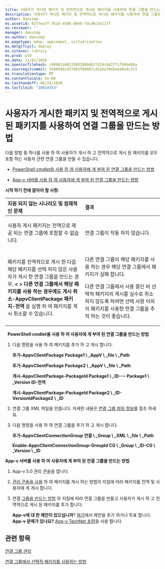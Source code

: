 ```yaml
---
title: 사용자가 게시한 패키지 및 전역적으로 게시된 패키지를 사용하여 연결 그룹을 만드는 방법
description: 사용자가 게시한 패키지 및 전역적으로 게시된 패키지를 사용하여 연결 그룹을 만드는 방법
author: dansimp
ms.assetid: 82f7ea7f-7b14-4506-8940-fdcd6c3e117f
ms.reviewer: ''
manager: dansimp
ms.author: dansimp
ms.pagetype: mdop, appcompat, virtualization
ms.mktglfcycl: deploy
ms.sitesec: library
ms.prod: w10
ms.date: 11/01/2016
ms.openlocfilehash: c98981180133881909db17d19cb42771f94bd66a
ms.sourcegitcommit: 354664bc527d93f80687cd2eba70d1eea024c7c3
ms.translationtype: MT
ms.contentlocale: ko-KR
ms.lasthandoff: 06/26/2020
ms.locfileid: "10814353"
---
```

# 사용자가 게시한 패키지 및 전역적으로 게시된 패키지를 사용하여 연결 그룹을 만드는 방법
다음 방법 중 하나를 사용 하 여 사용자가 게시 하 고 전역적으로 게시 된 패키지를 모두 포함 하는 사용자 관련 연결 그룹을 만들 수 있습니다.

-   [PowerShell cmdlet을 사용 하 여 사용자에 게 부여 된 연결 그룹을 만드는 방법](#bkmk-posh-userentitled-cg)

-   [App-v 서버를 사용 하 여 사용자에 게 부여 된 연결 그룹을 만드는 방법](#bkmk-appvserver-userentitled-cg)

**시작 하기 전에 알아야 할 사항:**

<table>
<colgroup>
<col width="50%" />
<col width="50%" />
</colgroup>
<thead>
<tr class="header">
<th align="left">지원 되지 않는 시나리오 및 잠재적인 문제</th>
<th align="left">결과</th>
</tr>
</thead>
<tbody>
<tr class="odd">
<td align="left"><p>사용자 게시 패키지는 전역으로 제공 되는 연결 그룹에 포함할 수 없습니다.</p></td>
<td align="left"><p>연결 그룹이 작동 하지 않습니다.</p></td>
</tr>
<tr class="even">
<td align="left"><p>패키지를 전역적으로 게시 한 다음 해당 패키지를 선택 하지 않은 사용자가 게시 한 연결 그룹을 만드는 경우, <strong> &lt; &gt; 다른 연결 그룹에서 해당 패키지를 사용 하는 경우에도 게시 취소-AppvClientPackage 패키지-전역 </strong> 을 실행 하 여 패키지를 게시 취소할 수 있습니다.</p></td>
<td align="left"><p>다른 연결 그룹이 해당 패키지를 사용 하는 경우 해당 연결 그룹에서 패키지가 실패 합니다.</p>
<p>다른 연결 그룹에서 사용 중인 비 선택적 패키지의 게시를 실수로 취소 하지 않도록 하려면 선택 사항 이외의 패키지를 사용한 연결 그룹을 추적 하는 것이 좋습니다.</p></td>
</tr>
</tbody>
</table>

 
<a href="" id="bkmk-posh-userentitled-cg"></a>**PowerShell cmdlet을 사용 하 여 사용자에 게 부여 된 연결 그룹을 만드는 방법**

1.  다음 명령을 사용 하 여 패키지를 추가 하 고 게시 합니다.

    **추가-AppvClientPackage Package1 \ _AppV \ _file \ _Path**

    **추가-AppvClientPackage Package2 \ _AppV \ _file \ _Path**

    **게시-AppvClientPackage-PackageId Package1 \ _ID--~ Package1 \ _Version ID-전역**

    **게시-AppvClientPackage-PackageId Package2 \ _ID-VersionIdPackage2 \ _ID**

2.  연결 그룹 XML 파일을 만듭니다. 자세한 내용은 [연결 그룹 파일 정보](about-the-connection-group-file.md)를 참조 하세요.

3.  다음 명령을 사용 하 여 연결 그룹을 추가 하 고 게시 합니다.

    **추가-AppvClientConnectionGroup 연결 \ _Group \ _XML \ _file \ _Path**

    **Enable-AppvClientConnectionGroup-GroupId CG \ _Group \ _ID-CG \ _Version \ _ID**

<a href="" id="bkmk-appvserver-userentitled-cg"></a>**App-v 서버를 사용 하 여 사용자에 게 부여 된 연결 그룹을 만드는 방법**

1.  App-v 5.0 관리 콘솔을 엽니다.

2.  [관리 콘솔을 사용](how-to-publish-a-package-by-using-the-management-console-50.md) 하 여 패키지를 게시 하는 방법의 지침에 따라 패키지를 전역 및 사용자에 게 게시 합니다.

3.  연결 [그룹을 만드는 방법](how-to-create-a-connection-group.md) 의 지침에 따라 연결 그룹을 만들고 사용자가 게시 하 고 전역적으로 게시 된 패키지를 추가 합니다.

    **App-v에 대 한 제안이 있으십니까**? [여기](http://appv.uservoice.com/forums/280448-microsoft-application-virtualization)에서 제안을 추가 하거나 투표 합니다. **App-v 문제가 있나요?** [App-v TechNet 포럼](https://social.technet.microsoft.com/Forums/home?forum=mdopappv)을 사용 합니다.

## 관련 항목


[연결 그룹 관리](managing-connection-groups.md)

[연결 그룹에서 선택적 패키지를 사용하는 방법](how-to-use-optional-packages-in-connection-groups.md)

 

 





